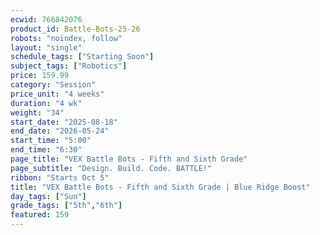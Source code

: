 ```yaml
---
ecwid: 766842076
product_id: Battle-Bots-25-26
robots: "noindex, follow"
layout: "single"
schedule_tags: ["Starting Soon"]
subject_tags: ["Robotics"]
price: 159.99
category: "Session"
price_unit: "4 weeks"
duration: "4 wk"
weight: "34"
start_date: "2025-08-18"
end_date: "2026-05-24"
start_time: "5:00"
end_time: "6:30"
page_title: "VEX Battle Bots - Fifth and Sixth Grade"
page_subtitle: "Design. Build. Code. BATTLE!"
ribbon: "Starts Oct 5"
title: "VEX Battle Bots - Fifth and Sixth Grade | Blue Ridge Boost"
day_tags: ["Sun"]
grade_tags: ["5th","6th"]
featured: 159
---
```

